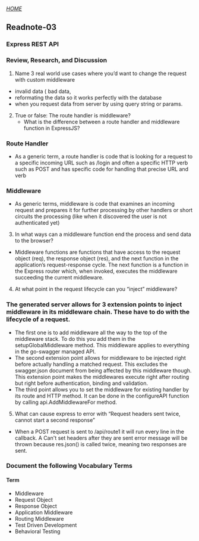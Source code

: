 
[*HOME*](https://nassir1976.github.io/reading-notes/)

## Readnote-03



### Express REST API
### Review, Research, and Discussion
1. Name 3 real world use cases where you’d want to change the request with custom middleware
- invalid data ( bad data,
- reformating the data so it works perfectly with the database
- when you request data from server by using query string or params.

2. True or false: The route handler is middleware?
   - What is the difference between a route handler and middleware function in ExpressJS?
### Route Handler
- As a generic term, a route handler is code that is looking for a request to a specific incoming URL such as /login and often a specific HTTP verb such as POST and has specific code for handling that precise URL and verb
### Middleware
- As generic terms, middleware is code that examines an incoming request and prepares it for further processing by other handlers or short circuits the processing (like when it discovered the user is not authenticated yet)

3. In what ways can a middleware function end the process and send data to the browser?
- Middleware functions are functions that have access to the request object (req), the response object (res), and the next function in the application’s request-response cycle. The next function is a function in the Express router which, when invoked, executes the middleware succeeding the current middleware.

4. At what point in the request lifecycle can you “inject” middleware?

### The generated server allows for 3 extension points to inject middleware in its middleware chain. These have to do with the lifecycle of a request.

- The first one is to add middleware all the way to the top of the middleware stack. To do this you add them in the setupGlobalMiddleware method. This middleware applies to everything in the go-swagger managed API.
- The second extension point allows for middleware to be injected right before actually handling a matched request. This excludes the swagger.json document from being affected by this middleware though. This extension point makes the middlewares execute right after routing but right before authentication, binding and validation.
- The third point allows you to set the middleware for existing handler by its route and HTTP method. It can be done in the configureAPI function by calling api.AddMiddlewareFor method.
5. What can cause express to error with “Request headers sent twice, cannot start a second response”

- When a POST request is sent to /api/route1 it will run every line in the callback. A Can't set headers after they are sent error message will be thrown because res.json() is called twice, meaning two responses are sent.
 ### Document the following Vocabulary Terms
#### Term
- Middleware
- Request Object
- Response Object
- Application Middleware
- Routing Middleware
- Test Driven Development
- Behavioral Testing